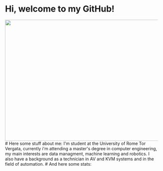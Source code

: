 <div>
  <div align="left">
    <h1>Hi, welcome to my GitHub!</h1>
  </div>
  
  <div align="center">
    <img src="https://gifdb.com/images/high/jujutsu-kaisen-satoru-gojo-frolic-bgi6v62j3dpb17nx.gif" width="700" height="400"/>
  </div>
</div>
<div>
# Here some stuff about me:
    I'm student at the University of Rome Tor Vergata, currently i'm attending a master's degree in computer engineering, my main interests are data managment, machine learning and robotics. I also have a background as a technician in AV and KVM systems and in the field of automation.
# And here some stats:

